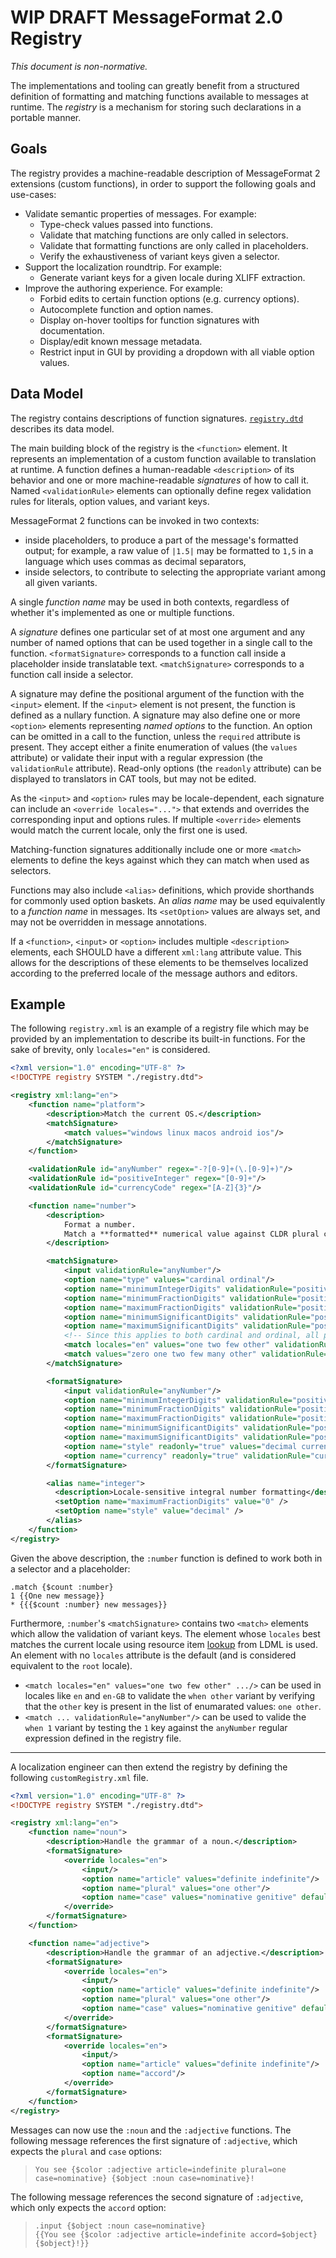 # WIP DRAFT MessageFormat 2.0 Registry

_This document is non-normative._

The implementations and tooling can greatly benefit from a
structured definition of formatting and matching functions available to messages at runtime.
The _registry_ is a mechanism for storing such declarations in a portable manner.

## Goals

The registry provides a machine-readable description of MessageFormat 2 extensions (custom functions),
in order to support the following goals and use-cases:

- Validate semantic properties of messages. For example:
  - Type-check values passed into functions.
  - Validate that matching functions are only called in selectors.
  - Validate that formatting functions are only called in placeholders.
  - Verify the exhaustiveness of variant keys given a selector.
- Support the localization roundtrip. For example:
  - Generate variant keys for a given locale during XLIFF extraction.
- Improve the authoring experience. For example:
  - Forbid edits to certain function options (e.g. currency options).
  - Autocomplete function and option names.
  - Display on-hover tooltips for function signatures with documentation.
  - Display/edit known message metadata.
  - Restrict input in GUI by providing a dropdown with all viable option values.

## Data Model

The registry contains descriptions of function signatures.
[`registry.dtd`](./registry.dtd) describes its data model.

The main building block of the registry is the `<function>` element.
It represents an implementation of a custom function available to translation at runtime.
A function defines a human-readable `<description>` of its behavior
and one or more machine-readable _signatures_ of how to call it.
Named `<validationRule>` elements can optionally define regex validation rules for
literals, option values, and variant keys.

MessageFormat 2 functions can be invoked in two contexts:

- inside placeholders, to produce a part of the message's formatted output;
  for example, a raw value of `|1.5|` may be formatted to `1,5` in a language which uses commas as decimal separators,
- inside selectors, to contribute to selecting the appropriate variant among all given variants.

A single _function name_ may be used in both contexts,
regardless of whether it's implemented as one or multiple functions.

A _signature_ defines one particular set of at most one argument and any number of named options
that can be used together in a single call to the function.
`<formatSignature>` corresponds to a function call inside a placeholder inside translatable text.
`<matchSignature>` corresponds to a function call inside a selector.

A signature may define the positional argument of the function with the `<input>` element.
If the `<input>` element is not present, the function is defined as a nullary function.
A signature may also define one or more `<option>` elements representing _named options_ to the function.
An option can be omitted in a call to the function,
unless the `required` attribute is present.
They accept either a finite enumeration of values (the `values` attribute)
or validate their input with a regular expression (the `validationRule` attribute).
Read-only options (the `readonly` attribute) can be displayed to translators in CAT tools, but may not be edited.

As the `<input>` and `<option>` rules may be locale-dependent,
each signature can include an `<override locales="...">` that extends and overrides
the corresponding input and options rules.
If multiple `<override>` elements would match the current locale,
only the first one is used.

Matching-function signatures additionally include one or more `<match>` elements
to define the keys against which they can match when used as selectors.

Functions may also include `<alias>` definitions,
which provide shorthands for commonly used option baskets.
An _alias name_ may be used equivalently to a _function name_ in messages.
Its `<setOption>` values are always set, and may not be overridden in message annotations.

If a `<function>`, `<input>` or `<option>` includes multiple `<description>` elements,
each SHOULD have a different `xml:lang` attribute value.
This allows for the descriptions of these elements to be themselves localized
according to the preferred locale of the message authors and editors.

## Example

The following `registry.xml` is an example of a registry file
which may be provided by an implementation to describe its built-in functions.
For the sake of brevity, only `locales="en"` is considered.

```xml
<?xml version="1.0" encoding="UTF-8" ?>
<!DOCTYPE registry SYSTEM "./registry.dtd">

<registry xml:lang="en">
    <function name="platform">
        <description>Match the current OS.</description>
        <matchSignature>
            <match values="windows linux macos android ios"/>
        </matchSignature>
    </function>

    <validationRule id="anyNumber" regex="-?[0-9]+(\.[0-9]+)"/>
    <validationRule id="positiveInteger" regex="[0-9]+"/>
    <validationRule id="currencyCode" regex="[A-Z]{3}"/>

    <function name="number">
        <description>
            Format a number.
            Match a **formatted** numerical value against CLDR plural categories or against a number literal.
        </description>

        <matchSignature>
            <input validationRule="anyNumber"/>
            <option name="type" values="cardinal ordinal"/>
            <option name="minimumIntegerDigits" validationRule="positiveInteger"/>
            <option name="minimumFractionDigits" validationRule="positiveInteger"/>
            <option name="maximumFractionDigits" validationRule="positiveInteger"/>
            <option name="minimumSignificantDigits" validationRule="positiveInteger"/>
            <option name="maximumSignificantDigits" validationRule="positiveInteger"/>
            <!-- Since this applies to both cardinal and ordinal, all plural options are valid. -->
            <match locales="en" values="one two few other" validationRule="anyNumber"/>
            <match values="zero one two few many other" validationRule="anyNumber"/>
        </matchSignature>

        <formatSignature>
            <input validationRule="anyNumber"/>
            <option name="minimumIntegerDigits" validationRule="positiveInteger"/>
            <option name="minimumFractionDigits" validationRule="positiveInteger"/>
            <option name="maximumFractionDigits" validationRule="positiveInteger"/>
            <option name="minimumSignificantDigits" validationRule="positiveInteger"/>
            <option name="maximumSignificantDigits" validationRule="positiveInteger"/>
            <option name="style" readonly="true" values="decimal currency percent unit" default="decimal"/>
            <option name="currency" readonly="true" validationRule="currencyCode"/>
        </formatSignature>

        <alias name="integer">
          <description>Locale-sensitive integral number formatting</description>
          <setOption name="maximumFractionDigits" value="0" />
          <setOption name="style" value="decimal" />
        </alias>
    </function>
</registry>
```

Given the above description, the `:number` function is defined to work both in a selector and a placeholder:

```
.match {$count :number}
1 {{One new message}}
* {{{$count :number} new messages}}
```

Furthermore,
`:number`'s `<matchSignature>` contains two `<match>` elements
which allow the validation of variant keys.
The element whose `locales` best matches the current locale
using resource item [lookup](https://unicode.org/reports/tr35/#Lookup) from LDML is used.
An element with no `locales` attribute is the default
(and is considered equivalent to the `root` locale).

- `<match locales="en" values="one two few other" .../>` can be used in locales like `en` and `en-GB`
  to validate the `when other` variant by verifying that the `other` key is present
  in the list of enumarated values: `one other`.
- `<match ... validationRule="anyNumber"/>` can be used to valide the `when 1` variant
  by testing the `1` key against the `anyNumber` regular expression defined in the registry file.

---

A localization engineer can then extend the registry by defining the following `customRegistry.xml` file.

```xml
<?xml version="1.0" encoding="UTF-8" ?>
<!DOCTYPE registry SYSTEM "./registry.dtd">

<registry xml:lang="en">
    <function name="noun">
        <description>Handle the grammar of a noun.</description>
        <formatSignature>
            <override locales="en">
                <input/>
                <option name="article" values="definite indefinite"/>
                <option name="plural" values="one other"/>
                <option name="case" values="nominative genitive" default="nominative"/>
            </override>
        </formatSignature>
    </function>

    <function name="adjective">
        <description>Handle the grammar of an adjective.</description>
        <formatSignature>
            <override locales="en">
                <input/>
                <option name="article" values="definite indefinite"/>
                <option name="plural" values="one other"/>
                <option name="case" values="nominative genitive" default="nominative"/>
            </override>
        </formatSignature>
        <formatSignature>
            <override locales="en">
                <input/>
                <option name="article" values="definite indefinite"/>
                <option name="accord"/>
            </override>
        </formatSignature>
    </function>
</registry>
```

Messages can now use the `:noun` and the `:adjective` functions.
The following message references the first signature of `:adjective`,
which expects the `plural` and `case` options:

> ```
> You see {$color :adjective article=indefinite plural=one case=nominative} {$object :noun case=nominative}!
> ```

The following message references the second signature of `:adjective`,
which only expects the `accord` option:

>```
> .input {$object :noun case=nominative}
> {{You see {$color :adjective article=indefinite accord=$object} {$object}!}}
>```

